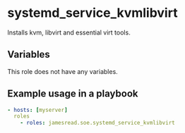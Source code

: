 # systemd_service_kvmlibvirt

Installs kvm, libvirt and essential virt tools.
## Variables
This role does not have any variables.


## Example usage in a playbook

```yaml
- hosts: [myserver]
  roles
    - roles: jamesread.soe.systemd_service_kvmlibvirt
```
